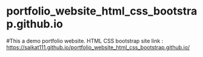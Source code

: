 # portfolio_website_html_css_bootstrap.github.io
#This a demo portfolio website.
HTML
CSS
bootstrap
site link : https://saikat111.github.io/portfolio_website_html_css_bootstrap.github.io/
